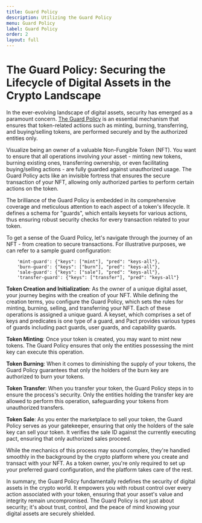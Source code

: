 ```yaml
---
title: Guard Policy
description: Utilizing the Guard Policy
menu: Guard Policy
label: Guard Policy
order: 2
layout: full
---
```


# The Guard Policy: Securing the Lifecycle of Digital Assets in the Crypto Landscape

In the ever-evolving landscape of digital assets, security has emerged as a
paramount concern.
[The Guard Policy](https://github.com/kadena-io/marmalade/blob/v2/pact/concrete-policies/guard-policy/guard-policy-v1.pact)
is an essential mechanism that ensures that token-related actions such as
minting, burning, transferring, and buying/selling tokens, are performed
securely and by the authorized entities only.

Visualize being an owner of a valuable Non-Fungible Token (NFT). You want to
ensure that all operations involving your asset - minting new tokens, burning
existing ones, transferring ownership, or even facilitating buying/selling
actions - are fully guarded against unauthorized usage. The Guard Policy acts
like an invisible fortress that ensures the secure transaction of your NFT,
allowing only authorized parties to perform certain actions on the token.

The brilliance of the Guard Policy is embedded in its comprehensive coverage and
meticulous attention to each aspect of a token's lifecycle. It defines a schema
for "guards", which entails keysets for various actions, thus ensuring robust
security checks for every transaction related to your token.

To get a sense of the Guard Policy, let's navigate through the journey of an
NFT - from creation to secure transactions. For illustrative purposes, we can
refer to a sample guard configuration:

```pact
    'mint-guard': {"keys": ["mint"], "pred": "keys-all"},
    'burn-guard': {"keys": ["burn"], "pred": "keys-all"},
    'sale-guard': {"keys": ["sale"], "pred": "keys-all"},
    'transfer-guard': {"keys": ["transfer"], "pred": "keys-all"}
```

**Token Creation and Initialization**: As the owner of a unique digital asset,
your journey begins with the creation of your NFT. While defining the creation
terms, you configure the Guard Policy, which sets the rules for minting,
burning, selling, and transferring your NFT. Each of these operations is
assigned a unique guard. A keyset, which comprises a set of keys and predicates
is one type of a guard, and Pact provides various types of guards including pact
guards, user guards, and capability guards.

**Token Minting**: Once your token is created, you may want to mint new tokens.
The Guard Policy ensures that only the entities possessing the mint key can
execute this operation.

**Token Burning**: When it comes to diminishing the supply of your tokens, the
Guard Policy guarantees that only the holders of the burn key are authorized to
burn your tokens.

**Token Transfer**: When you transfer your token, the Guard Policy steps in to
ensure the process's security. Only the entities holding the transfer key are
allowed to perform this operation, safeguarding your tokens from unauthorized
transfers.

**Token Sale**: As you enter the marketplace to sell your token, the Guard
Policy serves as your gatekeeper, ensuring that only the holders of the sale key
can sell your token. It verifies the sale ID against the currently executing
pact, ensuring that only authorized sales proceed.

While the mechanics of this process may sound complex, they're handled smoothly
in the background by the crypto platform where you create and transact with your
NFT. As a token owner, you're only required to set up your preferred guard
configuration, and the platform takes care of the rest.

In summary, the Guard Policy fundamentally redefines the security of digital
assets in the crypto world. It empowers you with robust control over every
action associated with your token, ensuring that your asset's value and
integrity remain uncompromised. The Guard Policy is not just about security;
it's about trust, control, and the peace of mind knowing your digital assets are
securely shielded.
